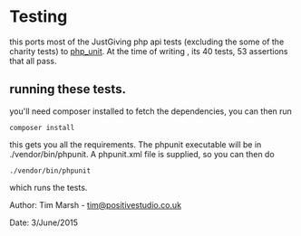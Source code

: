 # Testing

this ports most of the JustGiving php api tests (excluding the some of the charity tests) to [php_unit](https://phpunit.de/).
At the time of writing , its 40 tests, 53 assertions that all pass.

## running these tests.
you'll need composer installed to fetch the dependencies, you can then run 


```
composer install
```

this gets you all the requirements. The phpunit executable will be in ./vendor/bin/phpunit.
A phpunit.xml file is supplied, so you can then do  


```
./vendor/bin/phpunit 
```

which runs the tests.




Author: Tim Marsh - tim@positivestudio.co.uk

Date: 3/June/2015
